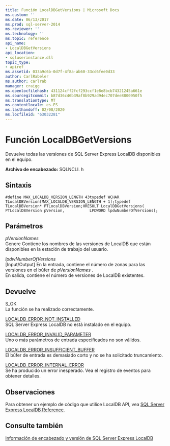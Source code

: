 ```yaml
---
title: Función LocalDBGetVersions | Microsoft Docs
ms.custom: ''
ms.date: 06/13/2017
ms.prod: sql-server-2014
ms.reviewer: ''
ms.technology: ''
ms.topic: reference
api_name:
- LocalDBGetVersions
api_location:
- sqluserinstance.dll
topic_type:
- apiref
ms.assetid: 033a9c6b-0d7f-4f8a-ab60-33cd6fee0d33
author: CarlRabeler
ms.author: carlrab
manager: craigg
ms.openlocfilehash: 431124cff2fcf293ccf1e8e8bcb74321245a661e
ms.sourcegitcommit: b87d36c46b39af8b929ad94ec707dee8800950f5
ms.translationtype: MT
ms.contentlocale: es-ES
ms.lasthandoff: 02/08/2020
ms.locfileid: "63032281"
---
```

# <a name="localdbgetversions-function"></a>Función LocalDBGetVersions
  Devuelve todas las versiones de SQL Server Express LocalDB disponibles en el equipo.  
  
 **Archivo de encabezado:** SQLNCLI. h  
  
## <a name="syntax"></a>Sintaxis  
  
```  
#define MAX_LOCALDB_VERSION_LENGTH 43typedef WCHAR TLocalDBVersion[MAX_LOCALDB_VERSION_LENGTH + 1];typedef TLocalDBVersion* PTLocalDBVersion;HRESULT LocalDBGetVersions(           PTLocalDBVersion pVersion,           LPDWORD lpdwNumberOfVersions);  
```  
  
## <a name="parameters"></a>Parámetros  
 *pVersionNames*  
 Genere Contiene los nombres de las versiones de LocalDB que están disponibles en la estación de trabajo del usuario.  
  
 *lpdwNumberOfVersions*  
 [Input/Output] En la entrada, contiene el número de zonas para las versiones en el búfer de *pVersionNames* .   
En salida, contiene el número de versiones de LocalDB existentes.  
  
## <a name="returns"></a>Devuelve  
 S_OK  
 La función se ha realizado correctamente.  
  
 [LOCALDB_ERROR_NOT_INSTALLED](../express-localdb-error-messages/localdb-error-not-installed.md)  
 SQL Server Express LocalDB no está instalado en el equipo.  
  
 [LOCALDB_ERROR_INVALID_PARAMETER](../express-localdb-error-messages/localdb-error-invalid-parameter.md)  
 Uno o más parámetros de entrada especificados no son válidos.  
  
 [LOCALDB_ERROR_INSUFFICIENT_BUFFER](../express-localdb-error-messages/localdb-error-insufficient-buffer.md)  
 El búfer de entrada es demasiado corto y no se ha solicitado truncamiento.  
  
 [LOCALDB_ERROR_INTERNAL_ERROR](../express-localdb-error-messages/localdb-error-internal-error.md)  
 Se ha producido un error inesperado. Vea el registro de eventos para obtener detalles.  
  
## <a name="remarks"></a>Observaciones  
 Para obtener un ejemplo de código que utilice LocalDB API, vea [SQL Server Express LocalDB Reference](../sql-server-express-localdb-reference.md).  
  
## <a name="see-also"></a>Consulte también  
 [Información de encabezado y versión de SQL Server Express LocalDB](sql-server-express-localdb-header-and-version-information.md)  
  
  
